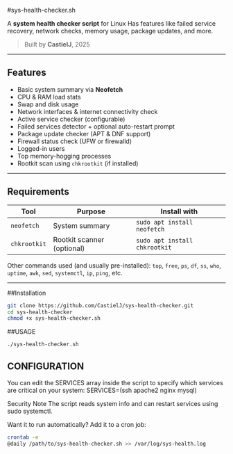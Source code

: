 #sys-health-checker.sh

A **system health checker script** for Linux
Has features like failed service recovery, network checks, memory usage, package updates, and more.

>  Built by **CastielJ**, 2025

---

##  Features

-  Basic system summary via **Neofetch**
-  CPU & RAM load stats
-  Swap and disk usage
-  Network interfaces & internet connectivity check
-  Active service checker (configurable)
-  Failed services detector + optional auto-restart prompt
-  Package update checker (APT & DNF support)
-  Firewall status check (UFW or firewalld)
-  Logged-in users
-  Top memory-hogging processes
-  Rootkit scan using `chkrootkit` (if installed)

---

## Requirements

| Tool         | Purpose                      | Install with                     |
|--------------|------------------------------|----------------------------------|
| `neofetch`   | System summary               | `sudo apt install neofetch`      |
| `chkrootkit` | Rootkit scanner (optional)   | `sudo apt install chkrootkit`    |

Other commands used (and usually pre-installed): `top`, `free`, `ps`, `df`, `ss`, `who`, `uptime`, `awk`, `sed`, `systemctl`, `ip`, `ping`, etc.

---

##Installation

```bash
git clone https://github.com/CastielJ/sys-health-checker.git
cd sys-health-checker
chmod +x sys-health-checker.sh

```
##USAGE

```bash
./sys-health-checker.sh
```

## CONFIGURATION

You can edit the SERVICES array inside the script to specify which services are critical on your system:
SERVICES=(ssh apache2 nginx mysql)

Security Note
The script reads system info and can restart services using sudo systemctl.

Want it to run automatically?
Add it to a cron job:

```bash
crontab -e
@daily /path/to/sys-health-checker.sh >> /var/log/sys-health.log
```

